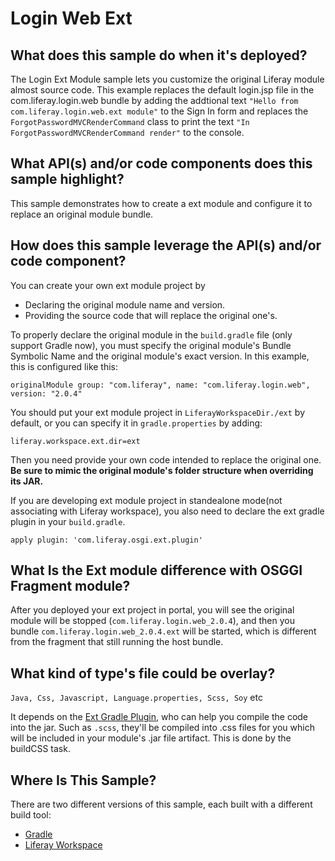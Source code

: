 # Login Web Ext [](id=login-web-ext)

## What does this sample do when it's deployed? [](id=what-does-this-sample-do-when-its-deployed)

The Login Ext Module sample lets you customize the original Liferay module almost source code. 
This example replaces the default login.jsp file in the com.liferay.login.web bundle 
by adding the addtional text `"Hello from com.liferay.login.web.ext module"` to the Sign In form 
and replaces the `ForgotPasswordMVCRenderCommand` class to print the text `"In ForgotPasswordMVCRenderCommand render"` to the console.

## What API(s) and/or code components does this sample highlight? [](id=what-apis-and-or-code-components-does-this-sample-highlight)

This sample demonstrates how to create a ext module and configure it to replace an original module bundle.

## How does this sample leverage the API(s) and/or code component? [](id=how-does-this-sample-leverage-the-apis-and-or-code-component)

You can create your own ext module project by

- Declaring the original module name and version.
- Providing the source code that will replace the original one's.

To properly declare the original module in the `build.gradle` file (only support Gradle now), you must specify the 
original module's Bundle Symbolic Name and the original module's exact version. In this example, this is configured like this:

    originalModule group: "com.liferay", name: "com.liferay.login.web", version: "2.0.4"

You should put your ext module project in `LiferayWorkspaceDir./ext` by default, or you can specify it in `gradle.properties` by adding:

    liferay.workspace.ext.dir=ext

Then you need provide your own code intended to replace the original one. **Be sure
to mimic the original module's folder structure when overriding its JAR.**

If you are developing ext module project in standealone mode(not associating with Liferay workspace), 
you also need to declare the ext gradle plugin in your `build.gradle`.

    apply plugin: 'com.liferay.osgi.ext.plugin'


## What Is the Ext module difference with OSGGI Fragment module? [](id=what-is-the-difference)

After you deployed your ext project in portal, you will see the original module will be stopped 
(`com.liferay.login.web_2.0.4`), and then you bundle `com.liferay.login.web_2.0.4.ext` will be started,
 which is different from the fragment that still running the host bundle.

## What kind of type's file could be overlay? [](id=what-kind-of-type)
`Java, Css, Javascript, Language.properties, Scss, Soy` etc

It depends on the [Ext Gradle Plugin](https://github.com/liferay/liferay-portal/blob/master/modules/sdk/gradle-plugins/src/main/java/com/liferay/gradle/plugins/LiferayOSGiExtPlugin.java),
 who can help you compile the code into the jar. Such as `.scss`, they'll be compiled into .css files for you which will be included in your module's .jar file artifact. This is done by the buildCSS task.

## Where Is This Sample? [](id=where-is-this-sample)

There are two different versions of this sample, each built with a different
build tool:

- [Gradle](https://github.com/liferay/liferay-blade-samples/tree/master/gradle/ext/login-web-ext)
- [Liferay Workspace](https://github.com/liferay/liferay-blade-samples/tree/master/liferay-workspace/ext/login-web-ext)